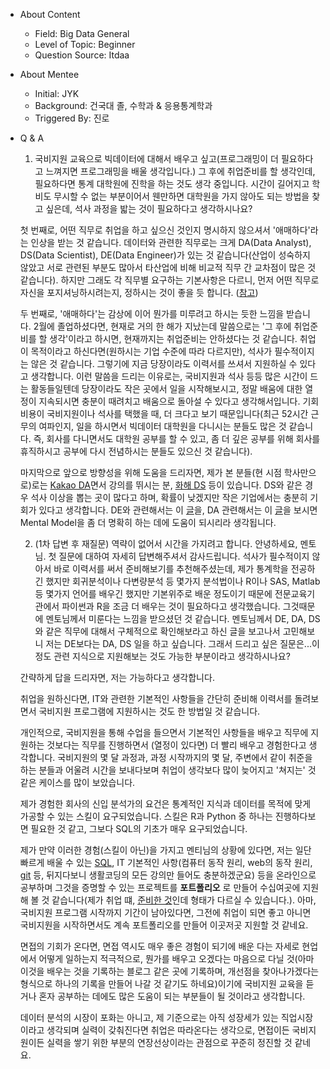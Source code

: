 - About Content
    - Field: Big Data General
    - Level of Topic: Beginner
    - Question Source: Itdaa

- About Mentee
    - Initial: JYK
    - Background: 건국대 졸, 수학과 & 응용통계학과
    - Triggered By: 진로

- Q & A
    1. 국비지원 교육으로 빅데이터에 대해서 배우고 싶고(프로그래밍이 더 필요하다고 느껴지면 프로그래밍을 배울 생각입니다.) 그 후에 취업준비를 할 생각인데, 필요하다면 통계 대학원에 진학을 하는 것도 생각 중입니다.
    시간이 길어지고 학비도 무시할 수 없는 부분이어서 웬만하면 대학원을 가지 않아도 되는 방법을 찾고 싶은데, 석사 과정을 밟는 것이 필요하다고 생각하시나요?

    첫 번째로, 어떤 직무로 취업을 하고 싶으신 것인지 명시하지 않으셔서 '애매하다'라는 인상을 받는 것 같습니다. 데이터와 관련한 직무로는 크게 DA(Data Analyst), DS(Data Scientist), DE(Data Engineer)가 있는 것 같습니다(산업이 성숙하지 않았고 서로 관련된 부분도 많아서 타산업에 비해 비교적 직무 간 교차점이 많은 것 같습니다). 하지만 그래도 각 직무별 요구하는 기본사항은 다르니, 먼저 어떤 직무로 자신을 포지셔닝하시려는지, 정하시는 것이 좋을 듯 합니다. ([참고](https://inspirit941.tistory.com/entry/%EB%8D%B0%EC%9D%B4%ED%84%B0-%EC%97%94%EC%A7%80%EB%8B%88%EC%96%B4-vs-%EB%8D%B0%EC%9D%B4%ED%84%B0-%EC%82%AC%EC%9D%B4%EC%96%B8%ED%8B%B0%EC%8A%A4%ED%8A%B8-vs-%EB%8D%B0%EC%9D%B4%ED%84%B0-%EB%B6%84%EC%84%9D%EA%B0%80-%EC%B0%A8%EC%9D%B4%EA%B0%80-%EB%AD%98%EA%B9%8C))

    두 번째로, '애매하다'는 감상에 이어 뭔가를 미루려고 하시는 듯한 느낌을 받습니다. 2월에 졸업하셨다면, 현재로 거의 한 해가 지났는데 말씀으로는 '그 후에 취업준비를 할 생각'이라고 하시면, 현재까지는 취업준비는 안하셨다는 것 같습니다. 취업이 목적이라고 하신다면(원하시는 기업 수준에 따라 다르지만), 석사가 필수적이지는 않은 것 같습니다. 그렇기에 지금 당장이라도 이력서를 쓰셔서 지원하실 수 있다고 생각합니다. 이런 말씀을 드리는 이유로는, 국비지원과 석사 등등 많은 시간이 드는 활동들일텐데 당장이라도 작은 곳에서 일을 시작해보시고, 정말 배움에 대한 열정이 지속되시면 충분이 때려치고 배움으로 돌아설 수 있다고 생각해서입니다. 기회비용이 국비지원이나 석사를 택했을 때, 더 크다고 보기 때문입니다(최근 52시간 근무의 여파인지, 일을 하시면서 빅데이터 대학원을 다니시는 분들도 많은 것 같습니다. 즉, 회사를 다니면서도 대학원 공부를 할 수 있고, 좀 더 깊은 공부를 위해 회사를 휴직하시고 공부에 다시 전념하시는 분들도 있으신 것 같습니다).

    마지막으로 앞으로 방향성을 위해 도움을 드리자면, 제가 본 분들(현 시점 학사만으로)로는 [Kakao DA](https://lumiamitie.github.io/mino/)면서 강의를 뛰시는 분, [화해 DS](https://brunch.co.kr/@birdview/7) 등이 있습니다. DS와 같은 경우 석사 이상을 뽑는 곳이 많다고 하며, 확률이 낮겠지만 작은 기업에서는 충분히 기회가 있다고 생각합니다. DE와 관련해서는 이 [글](https://github.com/kadensungbincho/mentoring/blob/master/191019_%EB%8D%B0%EC%9D%B4%ED%84%B0%20%EC%97%94%EC%A7%80%EB%8B%88%EC%96%B4%EB%A1%9C%EC%84%9C%EC%9D%98%20%ED%95%84%EC%88%98%20%EC%97%AD%EB%9F%89.md)을, DA 관련해서는 이 [글](https://github.com/kadensungbincho/mentoring/blob/master/191008_%EB%8D%B0%EC%9D%B4%ED%84%B0%20%EC%A0%84%EB%AC%B8%EA%B0%80%EC%9D%98%20%EC%A7%81%EB%AC%B4%ED%99%9C%EB%8F%99%EC%9D%B4%20%EA%B6%81%EA%B8%88%ED%95%A9%EB%8B%88%EB%8B%A4.md)을 보시면 Mental Model을 좀 더 명확히 하는 데에 도움이 되시리라 생각됩니다.

    2. (1차 답변 후 재질문) 역략이 없어서 시간을 가지려고 합니다. 안녕하세요, 멘토님.
        첫 질문에 대하여 자세히 답변해주셔서 감사드립니다.
        석사가 필수적이지 않아서 바로 이력서를 써서 준비해보기를 추천해주셨는데,
        제가 통계학을 전공하긴 했지만 회귀분석이나 다변량분석 등 몇가지 분석법이나 R이나 SAS, Matlab 등 몇가지 언어를 배우긴 했지만 기본위주로 배운 정도이기 때문에 전문교육기관에서 파이썬과 R을 조금 더 배우는 것이 필요하다고 생각했습니다. 그것때문에 멘토님께서 미룬다는 느낌을 받으셨던 것 같습니다.
        멘토님께서 DE, DA, DS와 같은 직무에 대해서 구체적으로 확인해보라고 하신 글을 보고나서 고민해보니 저는 DE보다는 DA, DS 일을 하고 싶습니다.
        그래서 드리고 싶은 질문은...이 정도 관련 지식으로 지원해보는 것도 가능한 부분이라고 생각하시나요? 

    간략하게 답을 드리자면, 저는 가능하다고 생각합니다.

    취업을 원하신다면, IT와 관련한 기본적인 사항들을 간단히 준비해 이력서를 돌려보면서 국비지원 프로그램에 지원하시는 것도 한 방법일 것 같습니다. 

    개인적으로, 국비지원을 통해 수업을 들으면서 기본적인 사항들을 배우고 직무에 지원하는 것보다는 직무를 진행하면서 (열정이 있다면) 더 빨리 배우고 경험한다고 생각합니다. 국비지원의 몇 달 과정과, 과정 시작까지의 몇 달, 주변에서 같이 취준을 하는 분들과 어울려 시간을 보내다보며 취업이 생각보다 많이 늦어지고 '쳐지는' 것 같은 케이스를 많이 보았습니다.

    제가 경험한 회사의 신입 분석가의 요건은 통계적인 지식과 데이터를 목적에 맞게 가공할 수 있는 스킬이 요구되었습니다. 스킬은 R과 Python 중 하나는 진행하다보면 필요한 것 같고, 그보다 SQL의 기초가 매우 요구되었습니다.

    제가 만약 이러한 경험(스킬이 아닌)을 가지고 멘티님의 상황에 있다면, 저는 일단 빠르게 배울 수 있는 [SQL](https://www.datacamp.com/courses/intro-to-sql-for-data-science), IT 기본적인 사항(컴퓨터 동작 원리, web의 동작 원리, [git](https://opentutorials.org/course/2708) 등, 뒤지다보니 생활코딩의 모든 강의만 들어도 충분하겠군요) 등을 온라인으로 공부하며 그것을 증명할 수 있는 프로젝트를 **포트폴리오** 로 만들어 수십여곳에 지원해 볼 것 같습니다(제가 취업 떄, [준비한 것](https://www.slideshare.net/SungbinCho4/seoul-market-analysis-pipeline)인데 형태가 다르실 수 있습니다.). 아마, 국비지원 프로그램 시작까지 기간이 남아있다면, 그전에 취업이 되면 좋고 아니면 국비지원을 시작하면서도 계속 포트폴리오를 만들어 이곳저곳 지원할 것 같네요.

    면접의 기회가 온다면, 면접 역시도 매우 좋은 경험이 되기에 배운 다는 자세로 현업에서 어떻게 일하는지 적극적으로, 뭔가를 배우고 오겠다는 마음으로 다닐 것(아마 이것을 배우는 것을 기록하는 블로그 같은 곳에 기록하며, 개선점을 찾아나가겠다는 형식으로 하나의 기록을 만들어 나갈 것 같기도 하네요)이기에 국비지원 교육을 듣거나 혼자 공부하는 데에도 많은 도움이 되는 부분들이 될 것이라고 생각합니다.

    데이터 분석의 시장이 포화는 아니고, 제 기준으로는 아직 성장세가 있는 직업시장이라고 생각되며 실력이 갖춰진다면 취업은 따라온다는 생각으로, 면접이든 국비지원이든 실력을 쌓기 위한 부분의 연장선상이라는 관점으로 꾸준히 정진할 것 같네요.